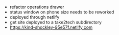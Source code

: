 - refactor operations drawer
- status window on phone size needs to be reworked
- deployed through netlify
- get site deployed to a take2tech subdirectory
- https://kind-shockley-95e57f.netlify.com


